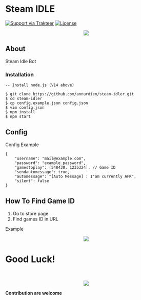 # Steam IDLE

[![Support via Trakteer](https://img.shields.io/badge/Support-me!-green)](https://trakteer.id/annurdien)
[![License](https://img.shields.io/badge/license-MIT-green)](https://github.com/annurdien/IDLIX-API/blob/main/LICENSE)

<p align="center"><img src="https://cdn.discordapp.com/attachments/900022715321311254/937314936185552906/unknown.png" /></p>

## About

Steam Idle Bot

### Installation
```properties
-- Install node.js (V14 above)

$ git clone https://github.com/annurdien/steam-idler.git
$ cd steam-idler
$ cp config.example.json config.json
$ vim config.json
$ npm install
$ npm start
```

## Config

Config Example

```
{
    "username": "mail@example.com",
    "password": "example_password",
    "gamestoplay": [548430, 1235324], // Game ID
    "sendautomessage": true,
    "automessage": "[Auto Message] : I'am currently AFK",
    "silent": false
}
```

## How To Find Game ID

1. Go to store page
2. Find games ID in URL

Example
<p align="center"><img src="https://cdn.discordapp.com/attachments/900022715321311254/937311968866467860/unknown.png" /></p>

<p align="center"><h1>Good Luck!</h1><br></p>
<p align="center"><img src="https://cdn.discordapp.com/attachments/765606831229370441/849498885247336458/bf195edcba94141bbdf0658a615aa81a.gif" /></p>

**Contribution are welcome**
